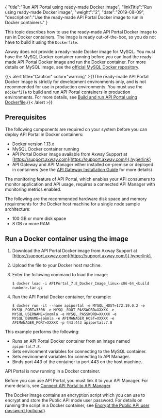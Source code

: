 {
    "title":"Run API Portal using ready-made Docker image",
    "linkTitle":"Run using ready-made Docker image",
    "weight":"2",
    "date":"2019-08-09",
    "description":"Use the ready-made API Portal Docker image to run in Docker containers."
}

This topic describes how to use the ready-made API Portal Docker image to run in Docker containers. The image is ready out-of-the-box, so you do not have to build it using the `Dockerfile`.

Axway does not provide a ready-made Docker image for MySQL. You must have the MySQL Docker container running before you can load the ready-made API Portal Docker image and run the Docker container. For more details on MySQL image, see the [official MySQL Docker repository](https://hub.docker.com/_/mysql/).

{{< alert title="Caution" color="warning" >}}The ready-made API Portal Docker image is strictly for development environments only, and is not recommended for use in production environments. You must use the `Dockerfile` to build and run API Portal containers in production environments. For more details, see [Build and run API Portal using Dockerfile](/docs/apiportal_docker/docker_portal_deploy/).{{< /alert >}}

## Prerequisites

The following components are required on your system before you can deploy API Portal in Docker containers:

- Docker version 1.13.x
- MySQL Docker container running
- API Portal Docker image available from Axway Support at [https://support.axway.com](https://support.axway.com/){.hyperlink}
- API Gateway and API Manager either installed on-premise or deployed in containers (see the [API Gateway Installation Guide](/bundle/APIGateway_77_InstallationGuide_allOS_en_HTML5/) for more details)

The monitoring feature of API Portal, which enables your API consumers to monitor application and API usage, requires a connected API Manager with monitoring metrics enabled.

The following are the recommended hardware disk space and memory requirements for the Docker host machine for a single node sample architecture:

- 100 GB or more disk space
- 8 GB or more RAM

## Run a Docker container using the image

1. Download the API Portal Docker image from Axway Support at [https://support.axway.com](https://support.axway.com/){.hyperlink}.
2. Upload the file to your Docker host machine.
3. Enter the following command to load the image:

    `$ docker load -i APIPortal_7.8_Docker_Image_linux-x86-64_<build number>.tar.gz`

4. Run the API Portal Docker container, for example:

    ```
    $ docker run -it --name apiportal -e MYSQL_HOST=172.19.0.2 -e MYSQL_PORT=3306 -e MYSQL_ROOT_PASSWORD=XXXXX -e MYSQL_USERNAME=joomla -e MYSQL_PASSWORD=XXXXX -e MYSQL_DBNAME=joomla -e APIMANAGER_HOST=XXXXX -e APIMANAGER_PORT=XXXXX -p 443:443 apiportal:7.8
    ```

This example performs the following:

- Runs an API Portal Docker container from an image named `apiportal`:`7.8`.
- Sets environment variables for connecting to the MySQL container.
- Sets environment variables for connecting to API Manager.
- Binds port 443 of the container to port 443 on the host machine.

API Portal is now running in a Docker container.

Before you can use API Portal, you must link it to your API Manager. For more details, see [Connect API Portal to API Manager](../../../APIPortalInstallGuideTopics/connect_to_apimgr.htm).

The Docker image contains an encryption script which you can use to encrypt and store the Public API mode user password. For details on running the script in a Docker container, see [Encrypt the Public API user password (optional)](/docs/apiportal_docker/docker_portal_deploy/#encrypt-the-public-api-user-password-optional).
